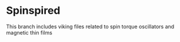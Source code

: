 # Spinspired

This branch includes viking files related to spin torque oscillators and magnetic thin films
